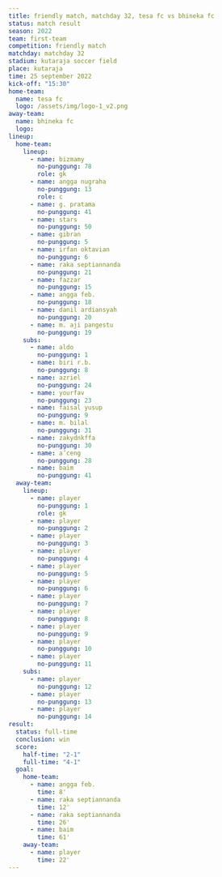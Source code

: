 ```yaml
---
title: friendly match, matchday 32, tesa fc vs bhineka fc
status: match result
season: 2022
team: first-team
competition: friendly match
matchday: matchday 32
stadium: kutaraja soccer field
place: kutaraja
time: 25 september 2022
kick-off: "15:30"
home-team:
  name: tesa fc
  logo: /assets/img/logo-1_v2.png
away-team:
  name: bhineka fc
  logo: 
lineup:
  home-team:
    lineup:
      - name: bizmamy
        no-punggung: 78
        role: gk
      - name: angga nugraha
        no-punggung: 13
        role: c
      - name: g. pratama
        no-punggung: 41
      - name: stars
        no-punggung: 50
      - name: gibran
        no-punggung: 5
      - name: irfan oktavian
        no-punggung: 6
      - name: raka septiannanda
        no-punggung: 21
      - name: fazzar
        no-punggung: 15
      - name: angga feb.
        no-punggung: 18
      - name: danil ardiansyah
        no-punggung: 20
      - name: m. aji pangestu
        no-punggung: 19
    subs:
      - name: aldo
        no-punggung: 1
      - name: biri r.b.
        no-punggung: 8
      - name: azriel
        no-punggung: 24
      - name: yourfav
        no-punggung: 23
      - name: faisal yusup
        no-punggung: 9
      - name: m. bilal
        no-punggung: 31
      - name: zakydnkffa
        no-punggung: 30
      - name: a’ceng
        no-punggung: 28
      - name: baim
        no-punggung: 41
  away-team:
    lineup:
      - name: player
        no-punggung: 1
        role: gk
      - name: player
        no-punggung: 2
      - name: player
        no-punggung: 3
      - name: player
        no-punggung: 4
      - name: player
        no-punggung: 5
      - name: player
        no-punggung: 6
      - name: player
        no-punggung: 7
      - name: player
        no-punggung: 8
      - name: player
        no-punggung: 9
      - name: player
        no-punggung: 10
      - name: player
        no-punggung: 11
    subs:
      - name: player
        no-punggung: 12
      - name: player
        no-punggung: 13
      - name: player
        no-punggung: 14
result:
  status: full-time
  conclusion: win
  score:
    half-time: "2-1"
    full-time: "4-1"
  goal:
    home-team:
      - name: angga feb.
        time: 8'
      - name: raka septiannanda
        time: 12'
      - name: raka septiannanda
        time: 26'
      - name: baim
        time: 61'
    away-team:
      - name: player
        time: 22'
---
```

